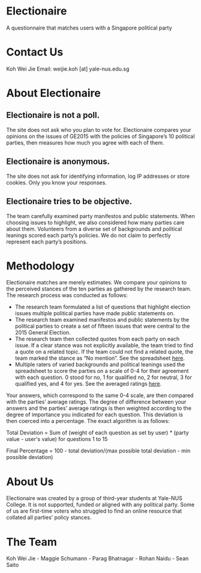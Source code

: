 # Electionaire
A questionnaire that matches users with a Singapore political party


# Contact Us
Koh Wei Jie
Email: weijie.koh [at] yale-nus.edu.sg

# About Electionaire

## Electionaire is not a poll.
The site does not ask who you plan to vote for. Electionaire compares your opinions on the issues of GE2015 with the policies of Singapore’s 10 political parties, then measures how much you agree with each of them.

## Electionaire is anonymous.
The site does not ask for identifying information, log IP addresses or store cookies. Only you know your responses.

## Electionaire tries to be objective.

The team carefully examined party manifestos and public statements. When choosing issues to highlight, we also considered how many parties care about them. Volunteers from a diverse set of backgrounds and political leanings scored each party’s policies. We do not claim to perfectly represent each party’s positions.

# Methodology
Electionaire matches are merely estimates. We compare your opinions to the perceived stances of the ten parties as gathered by the research team. The research process was conducted as follows:
* The research team formulated a list of questions that highlight election issues multiple political parties have made public statements on.
* The research team examined manifestos and public statements by the political parties to create a set of fifteen issues that were central to the 2015 General Election.
* The research team then collected quotes from each party on each issue. If a clear stance was not explicitly available, the team tried to find a quote on a related topic. If the team could not find a related quote, the team marked the stance as “No mention”. See the spreadsheet [here](https://docs.google.com/spreadsheets/d/1yOqqxOdEF4vVeGnhlMlJXPVSOU_1Iof44XiB6O_T53Q/edit?usp=sharing).
* Multiple raters of varied backgrounds and political leanings used the spreadsheet to score the parties on a scale of 0-4 for their agreement with each question. 0 stood for no, 1 for qualified no, 2 for neutral, 3 for qualified yes, and 4 for yes. See the averaged ratings [here](https://docs.google.com/spreadsheets/d/1GZdSzXNlJh9Xq7zuv0dSfLtOtVaXWtC93wLk_CjlJlI/edit?usp=sharing).

Your answers, which correspond to the same 0-4 scale, are then compared with the parties’ average ratings. The degree of difference between your answers and the parties’ average ratings is then weighted according to the degree of importance you indicated for each question. This deviation is then coerced into a percentage. The exact algorithm is as follows:

Total Deviation = Sum of (weight of each question as set by user) * (party value - user's value) for questions 1 to 15

Final Percentage = 100 - total deviation/(max possible total deviation - min possible deviation)

# About Us
Electionaire was created by a group of third-year students at Yale-NUS College. It is not supported, funded or aligned with any political party. Some of us are first-time voters who struggled to find an online resource that collated all parties’ policy stances.

# The Team
Koh Wei Jie - Maggie Schumann - Parag Bhatnagar - Rohan Naidu - Sean Saito
